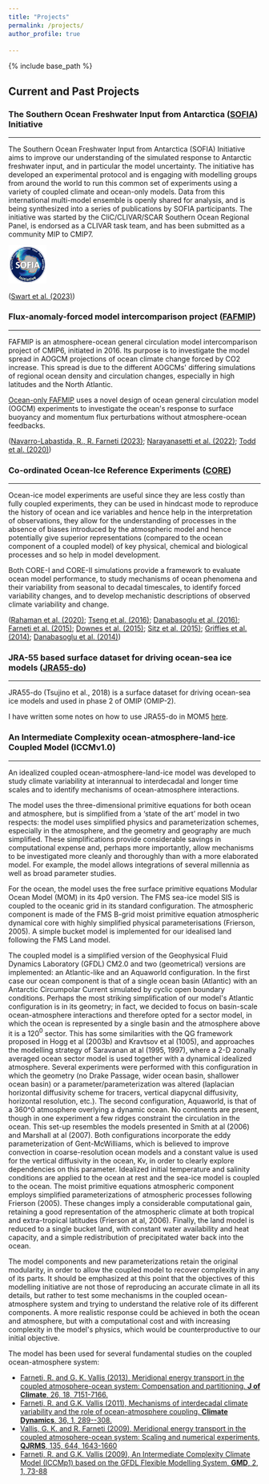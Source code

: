 ```yaml
---
title: "Projects"
permalink: /projects/
author_profile: true

---
```


{% include base_path %}

## Current and Past Projects

### The Southern Ocean Freshwater Input from Antarctica ([SOFIA](https://sofiamip.github.io/)) Initiative
___
The Southern Ocean Freshwater Input from Antarctica (SOFIA) Initiative aims to improve our understanding of the simulated response to Antarctic freshwater input, and in particular the model uncertainty.
The initiative has developed an experimental protocol and is engaging with modelling groups from around the world to run this common set of experiments using a variety of coupled climate and ocean-only models. Data from this international multi-model ensemble is openly shared for analysis, and is being synthesized into a series of publications by SOFIA participants.
The initiative was started by the CliC/CLIVAR/SCAR Southern Ocean Regional Panel, is endorsed as a CLIVAR task team, and has been submitted as a community MIP to CMIP7.

<p align="left">
  <img src="/images/SOFIA.png" alt="SOFIA" style="width:15%;
  text-align:left"/>
<figcaption>   </figcaption>
</p>

([Swart et al. (2023)](https://doi.org/10.5194/gmd-16-7289-2023)) 

### Flux-anomaly-forced model intercomparison project ([FAFMIP](http://www.fafmip.org/))
___
FAFMIP is an atmosphere-ocean general circulation model intercomparison project of CMIP6, initiated in 2016. Its purpose is to investigate the model spread in AOGCM projections of ocean climate change forced by CO2 increase. This spread is due to the different AOGCMs' differing simulations of regional ocean density and circulation changes, especially in high latitudes and the North Atlantic.

[Ocean-only FAFMIP]( https://doi.org/10.1029/2019MS002027) uses a novel design of ocean general circulation model (OGCM) experiments to investigate the ocean's response to surface buoyancy and momentum flux perturbations without atmosphere-ocean feedbacks.

([Navarro-Labastida, R., R. Farneti (2023)](https://doi.org/10.3389/fmars.2023.1208052); [Narayanasetti et al. (2022)](https://doi.org/10.1007/s00382-022-06224-1); [Todd et al. (2020)](https://doi.org/10.1029/2019MS002027))

### Co-ordinated Ocean-Ice Reference Experiments ([CORE](https://www.clivar.org/omdp/core))
___
Ocean-ice model experiments are useful since they are less costly than fully coupled experiments, they can be used in hindcast mode to reproduce the history of ocean and ice variables and hence help in the interpretation of observations, they allow for the understanding of processes in the absence of biases introduced by the atmospheric model and hence potentially give superior representations (compared to the ocean component of a coupled model) of key physical, chemical and biological processes and so help in model development.

Both CORE-I and CORE-II simulations provide a framework to evaluate ocean model performance, to study mechanisms of ocean phenomena and their variability from seasonal to decadal timescales, to identify forced variability changes, and to develop mechanistic descriptions of observed climate variability and change.

([Rahaman et al. (2020)](); [Tseng et al. (2016)](); [Danabasoglu et al. (2016)](); [Farneti et al. (2015)](); [Downes et al. (2015)](); [Sitz et al. (2015)](); [Griffies et al. (2014)](); [Danabasoglu et al. (2014)]())

### JRA-55 based surface dataset for driving ocean-sea ice models ([JRA55-do](https://climate.mri-jma.go.jp/pub/ocean/JRA55-do/index.html))
___
JRA55-do (Tsujino et al., 2018) is a surface dataset for driving ocean-sea ice models and used in phase 2 of OMIP (OMIP-2).

I have written some notes on how to use JRA55-do in MOM5 [here](https://mom-ocean.github.io/assets/pdfs/MOM5_JRA55do.pdf).

### An Intermediate Complexity ocean-atmosphere-land-ice Coupled Model (ICCMv1.0)
___
An idealized coupled ocean-atmosphere-land-ice model was developed to study climate variability at interannual to interdecadal and longer time scales and to identify mechanisms of ocean-atmosphere interactions.

The model uses the three-dimensional primitive equations for both ocean and atmosphere, but is simplified from a ‘state of the art’ model in two respects: the model uses simplified physics and parameterization schemes, especially in the atmosphere, and the geometry and geography are much simplified. These simplifications provide considerable savings in computational expense and, perhaps more importantly, allow mechanisms to be investigated more cleanly and thoroughly than with a more elaborated model. For example, the model allows integrations of several millennia as well as broad parameter studies.

For the ocean, the model uses the free surface primitive equations Modular Ocean Model (MOM) in its 4p0 version. The FMS sea-ice model SIS is coupled to the oceanic grid in its standard configuration. The atmospheric component is made of the FMS B-grid moist primitive equation atmospheric dynamical core with highly simplified physical parameterisations (Frierson, 2005). A simple bucket model is implemented for our idealised land following the FMS Land model.

The coupled model is a simplified version of the Geophysical Fluid Dynamics Laboratory (GFDL) CM2.0 and two (geometrical) versions are implemented: an Atlantic-like and an Aquaworld configuration.
In the first case our ocean component is that of a single ocean basin (Atlantic) with an Antarctic Circumpolar Current simulated by cyclic open boundary conditions. Perhaps the most striking simplification of our model's Atlantic configuration is in its geometry; in fact, we decided to focus on basin-scale ocean-atmosphere interactions and therefore opted for a sector model, in which the ocean is represented by a single basin and the atmosphere above it is a 120$^0$ sector. This has some similarities with the QG framework proposed in Hogg et al (2003b) and Kravtsov et al (1005), and approaches the modelling strategy of Saravanan at al (1995, 1997), where a 2-D zonally averaged ocean sector model is used together with a dynamical idealized atmosphere.
Several experiments were performed with this configuration in which the geometry (no Drake Passage, wider ocean basin, shallower ocean basin) or a parameter/parameterization was altered (laplacian horizontal diffusivity scheme for tracers, vertical diapycnal diffusivity, horizontal resolution, etc.).
The second configuration, Aquaworld, is that of a 360^0 atmosphere overlying a dynamic ocean. No continents are present, though in one experiment a few ridges constraint the circulation in the ocean. This set-up resembles the models presented in Smith at al (2006) and Marshall at al (2007).
Both configurations incorporate the eddy parameterization of Gent-McWilliams, which is believed to improve convection in coarse-resolution ocean models and a constant value is used for the vertical diffusivity in the ocean, Kv, in order to clearly explore dependencies on this parameter.
Idealized initial temperature and salinity conditions are applied to the ocean at rest and the sea-ice model is coupled to the ocean. 
The moist primitive equations atmospheric component employs simplified parameterizations of atmospheric processes following Frierson (2005). These changes imply a considerable computational gain, retaining a good representation of the atmospheric climate at both tropical and extra-tropical latitudes (Frierson at al, 2006).
Finally, the land model is reduced to a single bucket land, with constant water availability and heat capacity, and a simple redistribution of precipitated water back into the ocean.

The model components and new parameterizations retain the original modularity, in order to allow the coupled model to recover complexity in any of its parts.
It should be emphasized at this point that the objectives of this modelling initiative are not those of reproducing an accurate climate in all its details, but rather to test some mechanisms in the coupled ocean-atmosphere system and trying to understand the relative role of its different components. A more realistic response could be achieved in both the ocean and atmosphere, but with a computational cost and with increasing complexity in the model's physics, which would be counterproductive to our initial objective.

The model has been used for several fundamental studies on the coupled ocean-atmosphere system:

* [Farneti, R. and G. K. Vallis (2013), Meridional energy transport in the coupled atmosphere-ocean system: Compensation and partitioning. **J of Climate**, 26, 18, 7151-7166.]()
* [Farneti, R. and G.K. Vallis (2011), Mechanisms of interdecadal climate variability and the role of ocean-atmosphere coupling. **Climate Dynamics**,  36, 1, 289--308.]()
* [Vallis, G. K. and R. Farneti (2009), Meridional energy transport in the coupled atmosphere-ocean system: Scaling and numerical experiments, **QJRMS**, 135, 644, 1643-1660]()
* [Farneti, R. and G.K. Vallis (2009), An Intermediate Complexity Climate Model (ICCMp1) based on the GFDL Flexible Modelling System, **GMD**, 2, 1, 73-88]()

